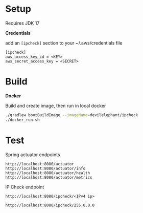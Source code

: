 Setup
=====
Requires JDK 17

**Credentials**

add an `[ipcheck]` section to your ~/.aws/credentials file

```text
[ipcheck]
aws_access_key_id = <KEY>
aws_secret_access_key = <SECRET>
```

Build
=====

**Docker**

Build and create image, then run in local docker

```bash
./gradlew bootBuildImage --imageName=devilelephant/ipcheck
./docker_run.sh
```

Test
====
Spring actuator endpoints
```
http://localhost:8080/actuator
http://localhost:8080/actuator/info
http://localhost:8080/actuator/health
http://localhost:8080/actuator/metrics
```

IP Check endpoint
```text
http://localhost:8080/ipcheck/<IPv4 ip>

http://localhost:8080/ipcheck/255.0.0.0
```